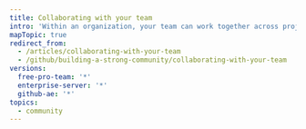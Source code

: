 ```yaml
---
title: Collaborating with your team
intro: 'Within an organization, your team can work together across projects using team discussions.'
mapTopic: true
redirect_from:
  - /articles/collaborating-with-your-team
  - /github/building-a-strong-community/collaborating-with-your-team
versions:
  free-pro-team: '*'
  enterprise-server: '*'
  github-ae: '*'
topics:
  - community
---
```


